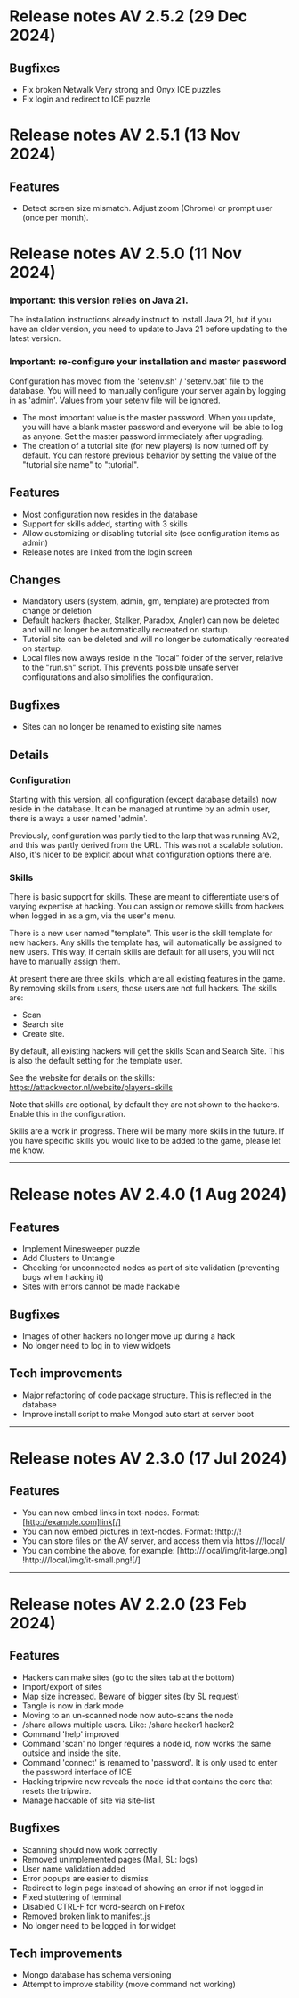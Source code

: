 # Release notes AV 2.5.2 (29 Dec 2024)

## Bugfixes
- Fix broken Netwalk Very strong and Onyx ICE puzzles
- Fix login and redirect to ICE puzzle 


# Release notes AV 2.5.1 (13 Nov 2024)

## Features
- Detect screen size mismatch. Adjust zoom (Chrome) or prompt user (once per month).


# Release notes AV 2.5.0 (11 Nov 2024)

### Important: this version relies on Java 21. 
The installation instructions already instruct to install Java 21, but if you have an older version, you need to update to Java 21 before updating to the latest version.

### Important: re-configure your installation and master password
Configuration has moved from the 'setenv.sh' / 'setenv.bat' file to the database. 
You will need to manually configure your server again by logging in as 'admin'. Values from your setenv file will be ignored.

- The most important value is the master password. When you update, you will have a blank master password and everyone will be able to log as anyone.
Set the master password immediately after upgrading.
- The creation of a tutorial site (for new players) is now turned off by default. You can restore previous behavior by setting the value of the "tutorial site name"
  to "tutorial". 

## Features
- Most configuration now resides in the database
- Support for skills added, starting with 3 skills
- Allow customizing or disabling tutorial site (see configuration items as admin)
- Release notes are linked from the login screen

## Changes
- Mandatory users (system, admin, gm, template) are protected from change or deletion
- Default hackers (hacker, Stalker, Paradox, Angler) can now be deleted and will no longer be automatically recreated on startup.
- Tutorial site can be deleted and will no longer be automatically recreated on startup.
- Local files now always reside in the "local" folder of the server, relative to the "run.sh" script. This prevents possible unsafe server configurations and also simplifies the configuration.

## Bugfixes
- Sites can no longer be renamed to existing site names

## Details
### Configuration
Starting with this version, all configuration (except database details) now reside in the database. 
It can be managed at runtime by an admin user, there is always a user named 'admin'.

Previously, configuration was partly tied to the larp that was running AV2, and this was partly derived from the URL.
This was not a scalable solution. Also, it's nicer to be explicit about what configuration options there are.

### Skills
There is basic support for skills. These are meant to differentiate users of varying expertise at hacking.
You can assign or remove skills from hackers when logged in as a gm, via the user's menu.

There is a new user named "template". This user is the skill template for new hackers. Any skills the template has, will automatically be assigned to new users.
This way, if certain skills are default for all users, you will not have to manually assign them.

At present there are three skills, which are all existing features in the game. By removing skills from users, those users are not full hackers.
The skills are:
- Scan
- Search site
- Create site.

By default, all existing hackers will get the skills Scan and Search Site. This is also the default setting for the template user.

See the website for details on the skills: https://attackvector.nl/website/players-skills

Note that skills are optional, by default they are not shown to the hackers. Enable this in the configuration.

Skills are a work in progress. There will be many more skills in the future. If you have specific skills you would like to be added to the game, please let me know.

---

# Release notes AV 2.4.0 (1 Aug 2024)

## Features
- Implement Minesweeper puzzle
- Add Clusters to Untangle
- Checking for unconnected nodes as part of site validation (preventing bugs when hacking it)
- Sites with errors cannot be made hackable

## Bugfixes
- Images of other hackers no longer move up during a hack
- No longer need to log in to view widgets

## Tech improvements
- Major refactoring of code package structure. This is reflected in the database
- Improve install script to make Mongod auto start at server boot

---

# Release notes AV 2.3.0 (17 Jul 2024)

## Features
- You can now embed links in text-nodes. Format: [http://example.com]link[/]
- You can now embed pictures in text-nodes. Format: !http://<link to image>!
- You can store files on the AV server, and access them via https://<your-domain>/local/<your-file>
- You can combine the above, for example: [http://<your domain>/local/img/it-large.png] !http://<your domain>/local/img/it-small.png![/]

---

# Release notes AV 2.2.0  (23 Feb 2024)

## Features
- Hackers can make sites (go to the sites tab at the bottom)
- Import/export of sites
- Map size increased. Beware of bigger sites (by SL request)
- Tangle is now in dark mode
- Moving to an un-scanned node now auto-scans the node
- /share allows multiple users. Like: /share hacker1 hacker2
- Command 'help' improved
- Command 'scan' no longer requires a node id, now works the same outside and inside the site.
- Command 'connect' is renamed to 'password'. It is only used to enter the password interface of ICE
- Hacking tripwire now reveals the node-id that contains the core that resets the tripwire.
- Manage hackable of site via site-list

## Bugfixes
- Scanning should now work correctly
- Removed unimplemented pages (Mail, SL: logs)
- User name validation added
- Error popups are easier to dismiss
- Redirect to login page instead of showing an error if not logged in
- Fixed stuttering of terminal
- Disabled CTRL-F for word-search on Firefox
- Removed broken link to manifest.js
- No longer need to be logged in for widget

## Tech improvements
- Mongo database has schema versioning
- Attempt to improve stability (move command not working)
 
